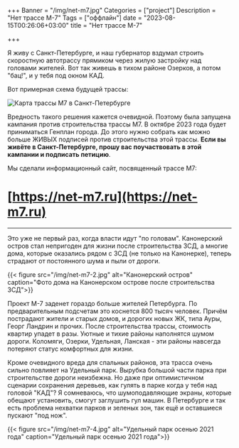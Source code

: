 +++
Banner = "/img/net-m7.jpg"
Categories = ["project"]
Description = "Нет трассе М-7"
Tags = ["оффлайн"]
date = "2023-08-15T00:26:06+03:00"
title = "Нет трассе М-7"

+++

Я живу с Санкт-Петербурге, и наш губернатор вздумал строить скоростную автотрассу прямиком через жилую застройку над головами жителей. Вот так живешь в тихом районе Озерков, а потом "бац!", и у тебя под окном КАД. 
<!--more-->

Вот примерная схема будущей трассы:

![Карта трассы М7 в Санкт-Петербурге](/img/net-m7-3.jpg)

Вредность такого решения кажется очевидной. Поэтому была запущена кампания против строительства трассы М7. В октябре 2023 года будет приниматься Генплан города. До этого нужно собрать как можно больше ЖИВЫХ подписей против строительства этой трассы. **Если вы живёте в Санкт-Петербурге, прошу вас поучаствовать в этой кампании и подписать петицию**.

Мы сделали информационный сайт, посвященный трассе М7:

# [https://net-m7.ru](https://net-m7.ru) 

___

Это уже не первый раз, когда власти идут "по головам". Канонерский остров стал непригоден для жизни после строительства ЗСД, а многие дома, которые оказались рядом с ЗСД (не только на Канонерке), теперь страдают от постоянного шума и пыли от дороги. 

{{< figure src="/img/net-m7-2.jpg" alt="Канонерский остров" caption="Фото дома на Канонерском острове после строительства ЗСД">}}

Проект М-7 заденет гораздо больше жителей Петербурга. По предварительным подсчетам это коснется 800 тысяч человек. Причём пострадают жители и старых домов, и дорогих новых ЖК, типа Ауры, Георг Ландрин и прочих. После строительства трассы, стоимость квартир упадет в разы. Уютные и тихие районы наполнятся шумом дороги. Коломяги, Озерки, Удельная, Ланская - эти районы навсегда потеряют статус комфортных для жизни. 

Кроме очевидного вреда для спальных районов, эта трасса очень сильно повлияет на Удельный парк. Вырубка большой части парка при строительстве дороги неизбежна. Но даже при оптимистичном сценарии сохранения деревьев, как гулять в парке когда у тебя над головой "КАД"? Я сомневаюсь, что шумоподавляющие экраны, которые обещают установить, смогут заглушить гул машин. В Петербурге и так есть проблема нехватки парков и зеленых зон, так ещё и оставшиеся пускают "под нож".

{{< figure src="/img/net-m7-4.jpg" alt="Удельный парк осенью 2021 года" caption="Удельный парк осенью 2021 года">}}
